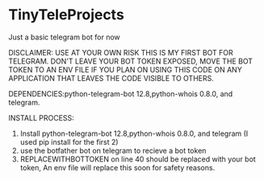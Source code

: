 # TinyTeleProjects
Just a basic telegram bot for now

DISCLAIMER: USE AT YOUR OWN RISK THIS IS MY FIRST BOT FOR TELEGRAM.
DON'T LEAVE YOUR BOT TOKEN EXPOSED, MOVE THE BOT TOKEN TO AN ENV FILE IF YOU PLAN ON USING THIS CODE ON ANY APPLICATION THAT LEAVES THE CODE VISIBLE TO OTHERS.

DEPENDENCIES:python-telegram-bot 12.8,python-whois 0.8.0, and telegram. 

INSTALL PROCESS:
1. Install python-telegram-bot 12.8,python-whois 0.8.0, and telegram (I used pip install for the first 2)
2. use the botfather bot on telegram to recieve a bot token
3. REPLACEWITHBOTTOKEN on line 40 should be replaced with your bot token, An env file will replace this soon for safety reasons.
